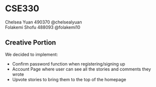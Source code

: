 # CSE330
Chelsea Yuan 490370 @chelsealyuan\
Folakemi Shofu 488093 @folakemi10

## Creative Portion
We decided to implement:
* Confirm password function when registering/signing up
* Account Page where user can see all the stories and comments they wrote
* Upvote stories to bring them to the top of the homepage
